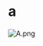 # a

![A.png](https://github.com/Tan12d/Oracle-Database-Problems/assets/100254217/2d056adf-83a9-472b-acf3-86e3e650c1fd)
